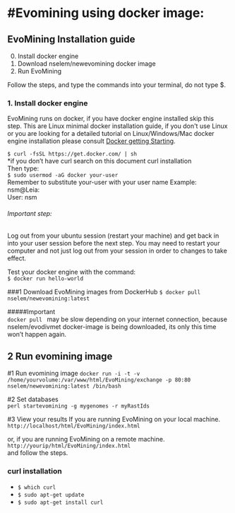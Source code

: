 #Evomining using docker image:
========================================
## EvoMining Installation guide

0. Install docker engine   
1. Download nselem/newevomining docker image  
2. Run EvoMining    

Follow the steps, and type the commands into your terminal, do not type $.  

### 1. Install docker engine  
EvoMining runs on docker, if you have docker engine installed skip this step. This are Linux minimal docker installation guide, if you don't use Linux or you are looking for a detailed tutorial on Linux/Windows/Mac docker engine installation please consult [Docker getting Starting](https://docs.docker.com/linux/step_one/).  

`$ curl -fsSL https://get.docker.com/ | sh `  
*if you don’t have curl search on this document curl installation  
Then type:  
    `$ sudo usermod -aG docker your-user`  
Remember to substitute your-user with your user name 
Example: nsm@Leia:    
User: nsm  
###### Important step:  
Log out from your ubuntu session (restart your machine) and get back in into your user session before the next step.
You may need to restart your computer and not just log out from your session in order to changes to take effect.

Test your docker engine with the command:  
`$ docker run hello-world`  

###1 Download EvoMining images from DockerHub
`$ docker pull nselem/newevomining:latest  `  

#####Important  
`docker pull ` may be slow depending on your internet connection, because nselem/evodivmet docker-image is being downloaded, its only this time won’t happen again.  

## 2 Run evomining image  

#1 Run evomining image
 `docker run -i -t -v /home/yourvolume:/var/www/html/EvoMining/exchange -p 80:80 nselem/newevomining:latest /bin/bash`

#2 Set databases  
`perl startevomining -g mygenomes -r myRastIds`  

#3 View your results
If you are running EvoMining on your local machine.   
`http://localhost/html/EvoMining/index.html`   
   
or, if you are running EvoMining on a remote machine.   
`http://yourip/html/EvoMining/index.html`  
and follow the steps.  

### curl installation
- `$ which curl`
- `$ sudo apt-get update`
- `$ sudo apt-get install curl`
